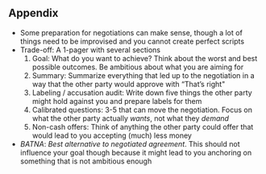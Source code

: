 ## Appendix

* Some preparation for negotiations can make sense, though a lot of things need to be improvised and you cannot create perfect scripts
* Trade-off: A 1-pager with several sections
    1. Goal: What do you want to achieve? Think about the worst and best possible outcomes. Be ambitious about what you are aiming for
    2. Summary: Summarize everything that led up to the negotiation in a way that the other party would approve with “That’s right"
    3. Labeling / accusation audit: Write down five things the other party might hold against you and prepare labels for them
    4. Calibrated questions: 3-5 that can move the negotiation. Focus on what the other party actually *wants*, not what they *demand*
    5. Non-cash offers: Think of anything the other party could offer that would lead to you accepting (much) less money
* *BATNA*: *Best alternative to negotiated agreement*. This should not influence your goal though because it might lead to you anchoring on something that is not ambitious enough
